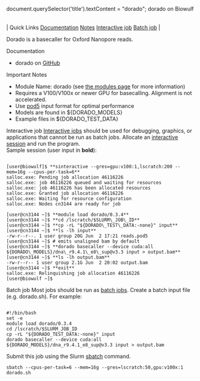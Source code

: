 

document.querySelector('title').textContent = "dorado";
dorado on Biowulf


|  |
| --- |
| 
Quick Links
[Documentation](#doc)
[Notes](#notes)
[Interactive job](#int) 
[Batch job](#sbatch) 
 |



Dorado is a basecaller for Oxford Nanopore reads.




Documentation
* dorado on [GitHub](https://github.com/nanoporetech/dorado)


Important Notes
* Module Name: dorado (see [the modules page](/apps/modules.html) for more information)
* Requires a V100/V100x or newer GPU for basecalling. Alignment is not accelerated.
* Use [pod5](/apps/pod5.html) input format for optimal performance
* Models are found in ${DORADO\_MODELS}
* Example files in ${DORADO\_TEST\_DATA}



Interactive job
[Interactive jobs](/docs/userguide.html#int) should be used for debugging, graphics, or applications that cannot be run as batch jobs.
Allocate an [interactive session](/docs/userguide.html#int) and run the program.   
Sample session (user input in **bold**):



```

[user@biowulf]$ **sinteractive --gres=gpu:v100:1,lscratch:200 --mem=16g --cpus-per-task=6**
salloc.exe: Pending job allocation 46116226
salloc.exe: job 46116226 queued and waiting for resources
salloc.exe: job 46116226 has been allocated resources
salloc.exe: Granted job allocation 46116226
salloc.exe: Waiting for resource configuration
salloc.exe: Nodes cn3144 are ready for job

[user@cn3144 ~]$ **module load dorado/0.3.4**
[user@cn3144 ~]$ **cd /lscratch/$SLURM\_JOB\_ID**
[user@cn3144 ~]$ **cp -rL "${DORADO\_TEST\_DATA:-none}" input**
[user@cn3144 ~]$ **ls -lh input**
-rw-r--r--. 1 user group 20G Jun  2 17:21 reads.pod5
[user@cn3144 ~]$ # emits unaligned bam by default
[user@cn3144 ~]$ **dorado basecaller --device cuda:all ${DORADO\_MODELS}/dna\_r9.4.1\_e8\_sup@v3.3 input > output.bam**
[user@cn3144 ~]$ **ls -lh output.bam**
-rw-r--r-- 1 user group 2.1G Jun  2 20:02 output.bam
[user@cn3144 ~]$ **exit**
salloc.exe: Relinquishing job allocation 46116226
[user@biowulf ~]$

```


Batch job
Most jobs should be run as [batch jobs](/docs/userguide.html#submit).
Create a batch input file (e.g. dorado.sh). For example:



```

#!/bin/bash
set -e
module load dorado/0.3.4
cd /lscratch/$SLURM_JOB_ID
cp -rL "${DORADO_TEST_DATA:-none}" input
dorado basecaller --device cuda:all ${DORADO_MODELS}/dna_r9.4.1_e8_sup@v3.3 input > output.bam

```

Submit this job using the Slurm [sbatch](/docs/userguide.html) command.



```
sbatch --cpus-per-task=6 --mem=16g --gres=lscratch:50,gpu:v100x:1 dorado.sh
```







